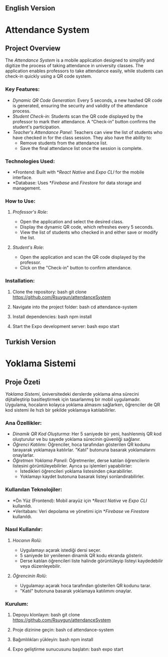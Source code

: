## English Version

# Attendance System

## Project Overview

The *Attendance System* is a mobile application designed to simplify and digitize the process of taking attendance in university classes. The application enables professors to take attendance easily, while students can check-in quickly using a QR code system.

### Key Features:
- *Dynamic QR Code Generation*: Every 5 seconds, a new hashed QR code is generated, ensuring the security and validity of the attendance process.
- *Student Check-in*: Students scan the QR code displayed by the professor to mark their attendance. A “Check-in” button confirms the student's participation.
- *Teacher's Attendance Panel*: Teachers can view the list of students who have checked in for the class session. They also have the ability to:
  - Remove students from the attendance list.
  - Save the final attendance list once the session is complete.

### Technologies Used:
- *Frontend: Built with **React Native* and *Expo CLI* for the mobile interface.
- *Database: Uses **Firebase* and *Firestore* for data storage and management.

### How to Use:
1. *Professor's Role*:
   - Open the application and select the desired class.
   - Display the dynamic QR code, which refreshes every 5 seconds.
   - View the list of students who checked in and either save or modify the list.
   
2. *Student's Role*:
   - Open the application and scan the QR code displayed by the professor.
   - Click on the "Check-in" button to confirm attendance.

### Installation:
1. Clone the repository:
   bash
   git clone https://github.com/Rsuygun/attendanceSystem
   
2. Navigate into the project folder:
  bash
  cd attendance-system
  

3. Install dependencies:
  bash
  npm install
  
4. Start the Expo development server:
  bash
  expo start
  

## Turkish Version

# Yoklama Sistemi

## Proje Özeti
*Yoklama Sistemi*, üniversitedeki derslerde yoklama alma sürecini dijitalleştirip basitleştirmek için tasarlanmış bir mobil uygulamadır. Uygulama, hocaların kolayca yoklama almasını sağlarken, öğrenciler de QR kod sistemi ile hızlı bir şekilde yoklamaya katılabilirler.

### Ana Özellikler:
- *Dinamik QR Kod Oluşturma*: Her 5 saniyede bir yeni, hashlenmiş QR kod oluşturulur ve bu sayede yoklama sürecinin güvenliği sağlanır.
- *Öğrenci Katılımı*: Öğrenciler, hoca tarafından gösterilen QR kodunu tarayarak yoklamaya katılırlar. "Katıl" butonuna basarak yoklamalarını onaylarlar.
- *Öğretmen Yoklama Paneli*: Öğretmenler, derse katılan öğrencilerin listesini görüntüleyebilirler. Ayrıca şu işlemleri yapabilirler:
  - İstedikleri öğrencileri yoklama listesinden çıkarabilirler.
  - Yoklamayı kaydet butonuna basarak listeyi sonlandırabilirler.

### Kullanılan Teknolojiler:
- *Ön Yüz (Frontend): Mobil arayüz için **React Native* ve *Expo CLI* kullanıldı.
- *Veritabanı: Veri depolama ve yönetimi için **Firebase* ve *Firestore* kullanıldı.

### Nasıl Kullanılır:
1. *Hocanın Rolü*:
   - Uygulamayı açarak istediği dersi seçer.
   - 5 saniyede bir yenilenen dinamik QR kodu ekranda gösterir.
   - Derse katılan öğrencileri liste halinde görüntüleyip listeyi kaydedebilir veya düzenleyebilir.
   
2. *Öğrencinin Rolü*:
   - Uygulamayı açarak hoca tarafından gösterilen QR kodunu tarar.
   - "Katıl" butonuna basarak yoklamaya katılımını onaylar.

### Kurulum:
1. Depoyu klonlayın:
   bash
   git clone https://github.com/Rsuygun/attendanceSystem

2. Proje dizinine geçin:
  bash
  cd attendance-system
  

3. Bağımlılıkları yükleyin:
  bash
  npm install
  
4. Expo geliştirme sunucusunu başlatın:
  bash
  expo start


   
